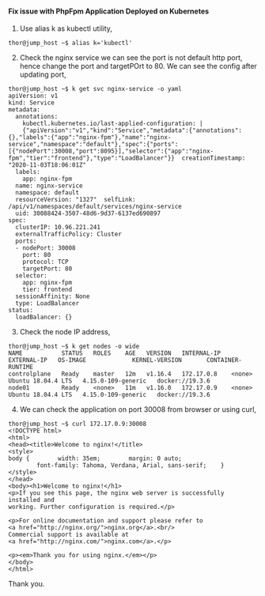 #### Fix issue with PhpFpm Application Deployed on Kubernetes

1. Use alias k as kubectl utility,

```
thor@jump_host ~$ alias k='kubectl'
```

2. Check the nginx service we can see the port is not default http port, hence change the port and targetPOrt to 80. We can see the config after updating port,

```
thor@jump_host ~$ k get svc nginx-service -o yaml
apiVersion: v1
kind: Service
metadata:  
  annotations:
    kubectl.kubernetes.io/last-applied-configuration: |      
    {"apiVersion":"v1","kind":"Service","metadata":{"annotations":{},"labels":{"app":"nginx-fpm"},"name":"nginx-service","namespace":"default"},"spec":{"ports":[{"nodePort":30008,"port":8095}],"selector":{"app":"nginx-fpm","tier":"frontend"},"type":"LoadBalancer"}}  creationTimestamp: "2020-11-03T18:06:01Z"
  labels:    
    app: nginx-fpm
  name: nginx-service
  namespace: default
  resourceVersion: "1327"  selfLink: /api/v1/namespaces/default/services/nginx-service
  uid: 30088424-3507-48d6-9d37-6137ed690897
spec:
  clusterIP: 10.96.221.241
  externalTrafficPolicy: Cluster
  ports:
  - nodePort: 30008
    port: 80
    protocol: TCP
    targetPort: 80
  selector:
    app: nginx-fpm
    tier: frontend
  sessionAffinity: None
  type: LoadBalancer
status:
  loadBalancer: {}
```
  
3. Check the node IP address,

```  
thor@jump_host ~$ k get nodes -o wide
NAME           STATUS   ROLES    AGE   VERSION   INTERNAL-IP   EXTERNAL-IP   OS-IMAGE             KERNEL-VERSION       CONTAINER-RUNTIME
controlplane   Ready    master   12m   v1.16.4   172.17.0.8    <none>        Ubuntu 18.04.4 LTS   4.15.0-109-generic   docker://19.3.6
node01         Ready    <none>   11m   v1.16.0   172.17.0.9    <none>        Ubuntu 18.04.4 LTS   4.15.0-109-generic   docker://19.3.6
```

4. We can check the application on port 30008 from browser or using curl,

```
thor@jump_host ~$ curl 172.17.0.9:30008
<!DOCTYPE html>
<html>
<head><title>Welcome to nginx!</title>
<style>    
body {        width: 35em;        margin: 0 auto;
        font-family: Tahoma, Verdana, Arial, sans-serif;    }
</style>
</head>
<body><h1>Welcome to nginx!</h1>
<p>If you see this page, the nginx web server is successfully installed and
working. Further configuration is required.</p>

<p>For online documentation and support please refer to
<a href="http://nginx.org/">nginx.org</a>.<br/>
Commercial support is available at
<a href="http://nginx.com/">nginx.com</a>.</p>

<p><em>Thank you for using nginx.</em></p>
</body>
</html>
```

Thank you.
